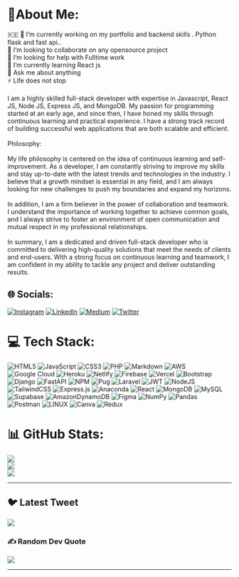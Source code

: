 # 🐻About Me:
🇰🇪
🔭 I’m currently working on my portfolio and backend skills . Python flask and fast api..<br>👯 I’m looking to collaborate on any opensource project<br>🤝 I’m looking for help with Fulltime work<br>🌱 I’m currently learning React js<br>💬 Ask me about anything<br>⚡ Life does not stop<br><br>I am a highly skilled full-stack developer with expertise in Javascript, React JS, Node JS, Express JS, and MongoDB. My passion for programming started at an early age, and since then, I have honed my skills through continuous learning and practical experience. I have a strong track record of building successful web applications that are both scalable and efficient.<br><br>Philosophy:<br><br>My life philosophy is centered on the idea of continuous learning and self-improvement. As a developer, I am constantly striving to improve my skills and stay up-to-date with the latest trends and technologies in the industry. I believe that a growth mindset is essential in any field, and I am always looking for new challenges to push my boundaries and expand my horizons.<br><br>In addition, I am a firm believer in the power of collaboration and teamwork. I understand the importance of working together to achieve common goals, and I always strive to foster an environment of open communication and mutual respect in my professional relationships.<br><br>In summary, I am a dedicated and driven full-stack developer who is committed to delivering high-quality solutions that meet the needs of clients and end-users. With a strong focus on continuous learning and teamwork, I am confident in my ability to tackle any project and deliver outstanding results.

## 🌐 Socials:
[![Instagram](https://img.shields.io/badge/Instagram-%23E4405F.svg?logo=Instagram&logoColor=white)](https://instagram.com/nziokiandrew) [![LinkedIn](https://img.shields.io/badge/LinkedIn-%230077B5.svg?logo=linkedin&logoColor=white)](https://linkedin.com/in/Andrew-Nzioki) [![Medium](https://img.shields.io/badge/Medium-12100E?logo=medium&logoColor=white)](https://medium.com/@Andrew-Nzioki) [![Twitter](https://img.shields.io/badge/Twitter-%231DA1F2.svg?logo=Twitter&logoColor=white)](https://twitter.com/NziokiAndrew) 

# 💻 Tech Stack:
![HTML5](https://img.shields.io/badge/html5-%23E34F26.svg?style=plastic&logo=html5&logoColor=white) ![JavaScript](https://img.shields.io/badge/javascript-%23323330.svg?style=plastic&logo=javascript&logoColor=%23F7DF1E) ![CSS3](https://img.shields.io/badge/css3-%231572B6.svg?style=plastic&logo=css3&logoColor=white) ![PHP](https://img.shields.io/badge/php-%23777BB4.svg?style=plastic&logo=php&logoColor=white) ![Markdown](https://img.shields.io/badge/markdown-%23000000.svg?style=plastic&logo=markdown&logoColor=white) ![AWS](https://img.shields.io/badge/AWS-%23FF9900.svg?style=plastic&logo=amazon-aws&logoColor=white) ![Google Cloud](https://img.shields.io/badge/Google%20Cloud-%234285F4.svg?style=plastic&logo=google-cloud&logoColor=white) ![Heroku](https://img.shields.io/badge/heroku-%23430098.svg?style=plastic&logo=heroku&logoColor=white) ![Netlify](https://img.shields.io/badge/netlify-%23000000.svg?style=plastic&logo=netlify&logoColor=#00C7B7) ![Firebase](https://img.shields.io/badge/firebase-%23039BE5.svg?style=plastic&logo=firebase) ![Vercel](https://img.shields.io/badge/vercel-%23000000.svg?style=plastic&logo=vercel&logoColor=white) ![Bootstrap](https://img.shields.io/badge/bootstrap-%23563D7C.svg?style=plastic&logo=bootstrap&logoColor=white) ![Django](https://img.shields.io/badge/django-%23092E20.svg?style=plastic&logo=django&logoColor=white) ![FastAPI](https://img.shields.io/badge/FastAPI-005571?style=plastic&logo=fastapi) ![NPM](https://img.shields.io/badge/NPM-%23000000.svg?style=plastic&logo=npm&logoColor=white) ![Pug](https://img.shields.io/badge/Pug-FFF?style=plastic&logo=pug&logoColor=A86454) ![Laravel](https://img.shields.io/badge/laravel-%23FF2D20.svg?style=plastic&logo=laravel&logoColor=white) ![JWT](https://img.shields.io/badge/JWT-black?style=plastic&logo=JSON%20web%20tokens) ![NodeJS](https://img.shields.io/badge/node.js-6DA55F?style=plastic&logo=node.js&logoColor=white) ![TailwindCSS](https://img.shields.io/badge/tailwindcss-%2338B2AC.svg?style=plastic&logo=tailwind-css&logoColor=white) ![Express.js](https://img.shields.io/badge/express.js-%23404d59.svg?style=plastic&logo=express&logoColor=%2361DAFB) ![Anaconda](https://img.shields.io/badge/Anaconda-%2344A833.svg?style=plastic&logo=anaconda&logoColor=white) ![React](https://img.shields.io/badge/react-%2320232a.svg?style=plastic&logo=react&logoColor=%2361DAFB) ![MongoDB](https://img.shields.io/badge/MongoDB-%234ea94b.svg?style=plastic&logo=mongodb&logoColor=white) ![MySQL](https://img.shields.io/badge/mysql-%2300f.svg?style=plastic&logo=mysql&logoColor=white) 	![Supabase](https://img.shields.io/badge/Supabase-3ECF8E?style=plastic&logo=supabase&logoColor=white) ![AmazonDynamoDB](https://img.shields.io/badge/Amazon%20DynamoDB-4053D6?style=plastic&logo=Amazon%20DynamoDB&logoColor=white) 	![Figma](https://img.shields.io/badge/figma-%23F24E1E.svg?style=plastic&logo=figma&logoColor=white) ![NumPy](https://img.shields.io/badge/numpy-%23013243.svg?style=plastic&logo=numpy&logoColor=white) ![Pandas](https://img.shields.io/badge/pandas-%23150458.svg?style=plastic&logo=pandas&logoColor=white) ![Postman](https://img.shields.io/badge/Postman-FF6C37?style=plastic&logo=postman&logoColor=white) ![LINUX](https://img.shields.io/badge/Linux-FCC624?style=plastic&logo=linux&logoColor=black) ![Canva](https://img.shields.io/badge/Canva-%2300C4CC.svg?style=plastic&logo=Canva&logoColor=white) ![Redux](https://img.shields.io/badge/redux-%23593d88.svg?style=plastic&logo=redux&logoColor=white)

# 📊 GitHub Stats:
![](https://github-readme-stats.vercel.app/api?username=Andrew-Nzioki&theme=dark&hide_border=false&include_all_commits=false&count_private=false)<br/>
![](https://github-readme-streak-stats.herokuapp.com/?user=Andrew-Nzioki&theme=dark&hide_border=false)<br/>
![](https://github-readme-stats.vercel.app/api/top-langs/?username=Andrew-Nzioki&theme=dark&hide_border=false&include_all_commits=false&count_private=false&layout=compact)

---
## 🐦 Latest Tweet
[![](https://gtce.itsvg.in/api?username=NziokiAndrew)](https://github.com/VishwaGauravIn/github-twitter-card-embed)

### ✍️ Random Dev Quote
![](https://quotes-github-readme.vercel.app/api?type=vetical&theme=radical)

---

